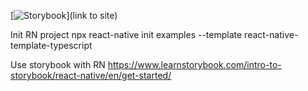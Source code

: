 [![Storybook](https://cdn.jsdelivr.net/gh/storybookjs/brand@master/badge/badge-storybook.svg)](link to site)

Init RN project
npx react-native init examples --template react-native-template-typescript

Use storybook with RN
https://www.learnstorybook.com/intro-to-storybook/react-native/en/get-started/
